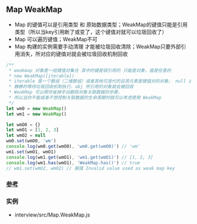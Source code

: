 ## Map WeakMap
* Map 的键值可以是引用类型 和 原始数据类型；WeakMap的键值只能是引用类型（所以当key引用断了或变了，这个键值对就可以垃圾回收了）
* Map 可以遍历键值；WeakMap不可
* Map 构建的实例需要手动清理 才能被垃圾回收清除；WeakMap只要外部引用消失，所对应的键值对就会被垃圾回收机制回收

```js
/**
 * weakmap 对象是一组键值对集合 其中的键是弱引用的 只能是对象，值是任意的
 * new WeakMap([iterable]) 
 * iterable 是一个数组（二维数组）或者其他可迭代的且其元素是键值对的对象， null 会被当做 undefined
 * 静静的等待垃圾回收机制执行，obj 所引用的对象就会被回收
 * WeakMap 可以帮你省掉手动删除对象关联数据的步骤，
 * 所以当你不能或者不想控制关联数据的生命周期时就可以考虑使用 WeakMap
 */
let wm0 = new WeakMap()
let wm1 = new WeakMap()

let wmO0 = {}
let wmO1 = [1, 2, 3]
let wmO2 = null
wm0.set(wmO0, 'wm')
console.log(wm0.get(wmO0), 'wm0.get(wmO0)') // 'wm'
wm1.set(wmO1, wmO1) 
console.log(wm1.get(wmO1), 'wm1.get(wmO1)') // [1, 2, 3]
console.log(wm1.has(wmO1), 'WeakMap.has()') // true
// wm1.set(wmO2, wmO2) // 报错 Invalid value used as weak map key
```

### [参考](https://mp.weixin.qq.com/s/reCQIfaLM3rTsvKJwovIHQ)

### 实例
* interview/src/Map.WeakMap.js